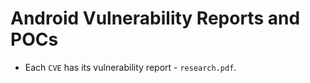 # Android Vulnerability Reports and POCs

* Each `CVE` has its vulnerability report - `research.pdf`.
